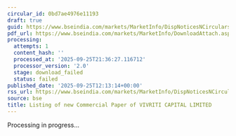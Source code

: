 ```yaml
---
circular_id: 0bd7ae4976e11193
draft: true
guid: https://www.bseindia.com/markets/MarketInfo/DispNoticesNCirculars.aspx?Noticeid={F06D9A8C-C020-4F69-B424-72101D76C1C6}&noticeno=20250925-26&dt=09/25/2025&icount=26&totcount=65&flag=0
pdf_url: https://www.bseindia.com/markets/MarketInfo/DownloadAttach.aspx?id=20250925-26&attachedId=
processing:
  attempts: 1
  content_hash: ''
  processed_at: '2025-09-25T21:36:27.116712'
  processor_version: '2.0'
  stage: download_failed
  status: failed
published_date: '2025-09-25T12:13:14+00:00'
rss_url: https://www.bseindia.com/markets/MarketInfo/DispNoticesNCirculars.aspx?Noticeid={F06D9A8C-C020-4F69-B424-72101D76C1C6}&noticeno=20250925-26&dt=09/25/2025&icount=26&totcount=65&flag=0
source: bse
title: Listing of new Commercial Paper of VIVRITI CAPITAL LIMITED
---
```


Processing in progress...
